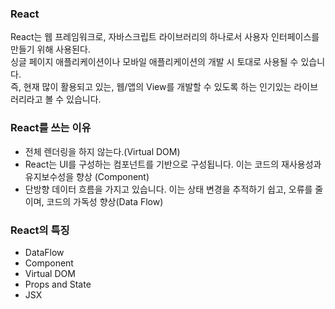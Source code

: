 ### React

React는 웹 프레임워크로, 자바스크립트 라이브러리의 하나로서 사용자 인터페이스를 만들기 위해 사용된다.  
싱글 페이지 애플리케이션이나 모바일 애플리케이션의 개발 시 토대로 사용될 수 있습니다.  
즉, 현재 많이 활용되고 있는, 웹/앱의 View를 개발할 수 있도록 하는 인기있는 라이브러리라고 볼 수 있습니다.  

### React를 쓰는 이유
- 전체 렌더링을 하지 않는다.(Virtual DOM)
- React는 UI를 구성하는 컴포넌트를 기반으로 구성됩니다. 이는 코드의 재사용성과 유지보수성을 향상 (Component)
- 단방향 데이터 흐름을 가지고 있습니다. 이는 상태 변경을 추적하기 쉽고, 오류를 줄이며, 코드의 가독성 향상(Data Flow)

### React의 특징
- DataFlow
- Component
- Virtual DOM
- Props and State
- JSX
